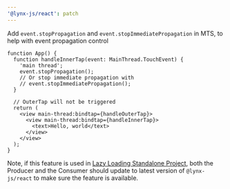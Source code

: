 ```yaml
---
'@lynx-js/react': patch
---
```


Add `event.stopPropagation` and `event.stopImmediatePropagation` in MTS, to help with event propagation control

```tsx
function App() {
  function handleInnerTap(event: MainThread.TouchEvent) {
    'main thread';
    event.stopPropagation();
    // Or stop immediate propagation with
    // event.stopImmediatePropagation();
  }

  // OuterTap will not be triggered
  return (
    <view main-thread:bindtap={handleOuterTap}>
      <view main-thread:bindtap={handleInnerTap}>
        <text>Hello, world</text>
      </view>
    </view>
  );
}
```

Note, if this feature is used in [Lazy Loading Standalone Project](https://lynxjs.org/react/code-splitting.html#lazy-loading-standalone-project), both the Producer and the Consumer should update to latest version of `@lynx-js/react` to make sure the feature is available.
